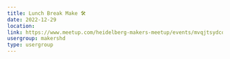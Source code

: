 ```yaml
---
title: Lunch Break Make 🛠️
date: 2022-12-29
location: 
link: https://www.meetup.com/heidelberg-makers-meetup/events/mvqjtsydcqbmc/
usergroup: makershd
type: usergroup
---
```

